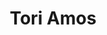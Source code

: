 ---
title: "Tori Amos"
summary: "Tori Amos is an American singer-songwriter and pianist. She is a classically trained musician with a mezzo-soprano vocal range. Having already begun composing instrumental pieces on piano, Amos won a full scholarship to the Peabody Institute at Johns Hopkins University at the age of five, the youngest person ever to have been admitted. She had to leave at the age of eleven when her scholarship was discontinued for what Rolling Stone described as \"musical insubordination\". Amos was the lead singer of the short-lived 1980s pop group Y Kant Tori Read before achieving her breakthrough as a solo artist in the early 1990s. Her songs focus on a broad range of topics, including sexuality, feminism, politics, and religion.
Her charting singles include \"Crucify\", \"Silent All These Years\", \"God\", \"Cornflake Girl\", \"Caught a Lite Sneeze\", \"Professional Widow\", \"Spark\", \"1000 Oceans\", \"Flavor\" and \"A Sorta Fairytale\", her most commercially successful single in the U.S. to date. Amos has received five MTV VMA nominations and eight Grammy Award nominations, and won an Echo Klassik award for her Night of Hunters classical crossover album. She is listed on VH1's 1999 \"100 Greatest Women of Rock and Roll\" at number 71."
image: "tori-amos.jpg"
apple_music_artist_url: "https://music.apple.com/gb/artist/tori-amos/163916"
wikipedia_url: "https://en.wikipedia.org/wiki/Tori_Amos"
---
